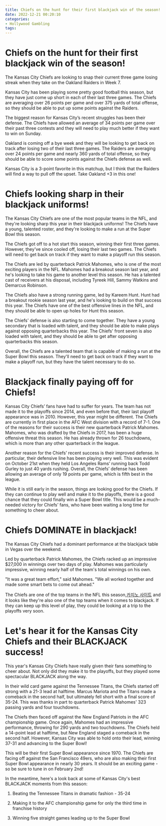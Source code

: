 ```yaml
---
title: Chiefs on the hunt for their first blackjack win of the season!
date: 2022-12-21 00:20:10
categories:
- Hollywood Gambling
tags:
---
```



#  Chiefs on the hunt for their first blackjack win of the season!

The Kansas City Chiefs are looking to snap their current three game losing streak when they take on the Oakland Raiders in Week 7.

Kansas City has been playing some pretty good football this season, but they have just come up short in each of their last three games. The Chiefs are averaging over 26 points per game and over 375 yards of total offense, so they should be able to put up some points against the Raiders.

The biggest reason for Kansas City’s recent struggles has been their defense. The Chiefs have allowed an average of 34 points per game over their past three contests and they will need to play much better if they want to win on Sunday.

Oakland is coming off a bye week and they will be looking to get back on track after losing two of their last three games. The Raiders are averaging over 24 points per game and nearly 360 yards of total offense, so they should be able to score some points against the Chiefs defense as well.

Kansas City is a 3-point favorite in this matchup, but I think that the Raiders will find a way to pull off the upset. Take Oakland +3 in this one!

#  Chiefs looking sharp in their blackjack uniforms!

The Kansas City Chiefs are one of the most popular teams in the NFL, and they're looking sharp this year in their blackjack uniforms! The Chiefs have a young, talented roster, and they're looking to make a run at the Super Bowl this season.

The Chiefs got off to a hot start this season, winning their first three games. However, they've since cooled off, losing their last two games. The Chiefs will need to get back on track if they want to make a playoff run this season.

The Chiefs are led by quarterback Patrick Mahomes, who is one of the most exciting players in the NFL. Mahomes had a breakout season last year, and he's looking to take his game to another level this season. He has a talented cast of receivers at his disposal, including Tyreek Hill, Sammy Watkins and Demarcus Robinson.

The Chiefs also have a strong running game, led by Kareem Hunt. Hunt had a breakout rookie season last year, and he's looking to build on that success this year. The Chiefs have one of the best offensive lines in the NFL, and they should be able to open up holes for Hunt this season.

The Chiefs' defense is also starting to come together. They have a young secondary that is loaded with talent, and they should be able to make plays against opposing quarterbacks this year. The Chiefs' front seven is also loaded with talent, and they should be able to get after opposing quarterbacks this season.

Overall, the Chiefs are a talented team that is capable of making a run at the Super Bowl this season. They'll need to get back on track if they want to make a playoff run, but they have the talent necessary to do so.

#  Blackjack finally paying off for Chiefs!

Kansas City Chiefs’ fans have had to suffer for years. The team has not made it to the playoffs since 2014, and even before that, their last playoff appearance was in 2010. However, this year might be different. The Chiefs are currently in first place in the AFC West division with a record of 7-1. One of the reasons for their success is their new quarterback Patrick Mahomes. Mahomes, who was drafted by the Chiefs in 2017, has been a huge offensive threat this season. He has already thrown for 26 touchdowns, which is more than any other quarterback in the league.

Another reason for the Chiefs’ recent success is their improved defense. In particular, their defensive line has been playing very well. This was evident on October 21st when they held Los Angeles Rams’ running back Todd Gurley to just 40 yards rushing. Overall, the Chiefs’ defense has been allowing an average of only 19 points per game, which is fifth best in the league.

While it is still early in the season, things are looking good for the Chiefs. If they can continue to play well and make it to the playoffs, there is a good chance that they could finally win a Super Bowl title. This would be a much-needed victory for Chiefs’ fans, who have been waiting a long time for something to cheer about.

#  Chiefs DOMINATE in blackjack!

The Kansas City Chiefs had a dominant performance at the blackjack table in Vegas over the weekend.

Led by quarterback Patrick Mahomes, the Chiefs racked up an impressive $27,000 in winnings over two days of play. Mahomes was particularly impressive, winning nearly half of the team's total winnings on his own.

"It was a great team effort," said Mahomes. "We all worked together and made some smart bets to come out ahead."

The Chiefs are one of the top teams in the NFL this season,[카지노 사이트](https://choegocasino.com/) and it looks like they're also one of the top teams when it comes to blackjack. If they can keep up this level of play, they could be looking at a trip to the playoffs very soon.

#  Let's hear it for the Kansas City Chiefs and their BLACKJACK success!

This year's Kansas City Chiefs have really given their fans something to cheer about. Not only did they make it to the playoffs, but they played some spectacular BLACKJACK along the way.

In their wild card game against the Tennessee Titans, the Chiefs started off strong with a 21-3 lead at halftime. Marcus Mariota and the Titans made a comeback in the second half, but ultimately fell short with a final score of 35-24. This was thanks in part to quarterback Patrick Mahomes' 323 passing yards and four touchdowns.

The Chiefs then faced off against the New England Patriots in the AFC championship game. Once again, Mahomes had an impressive performance, throwing for 290 yards and two touchdowns. The Chiefs held a 14-point lead at halftime, but New England staged a comeback in the second half. However, Kansas City was able to hold onto their lead, winning 37-31 and advancing to the Super Bowl!

This will be their first Super Bowl appearance since 1970. The Chiefs are facing off against the San Francisco 49ers, who are also making their first Super Bowl appearance in nearly 30 years. It should be an exciting game - so be sure to tune in on February 2nd!

In the meantime, here's a look back at some of Kansas City's best BLACKJACK moments from this season:

1) Beating the Tennessee Titans in dramatic fashion - 35-24

2) Making it to the AFC championship game for only the third time in franchise history
2) Winning five straight games leading up to the Super Bowl